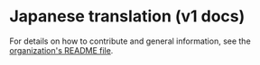 # Japanese translation (v1 docs)

For details on how to contribute and general information, see the [organization's README file](https://github.com/autohotkey-docs-translation).
